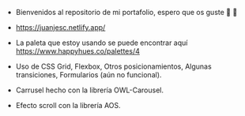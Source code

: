 - Bienvenidos al repositorio de mi portafolio, espero que os guste 🤠 🤙

- https://juanjesc.netlify.app/

- La paleta que estoy usando se puede encontrar aquí https://www.happyhues.co/palettes/4

- Uso de CSS Grid, Flexbox, Otros posicionamientos, Algunas transiciones, Formularios (aún no funcional).

- Carrusel hecho con la librería OWL-Carousel.

- Efecto scroll con la librería AOS.

